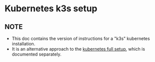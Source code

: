 # Kubernetes k3s setup

## NOTE

- This doc contains the version of instructions for a "k3s" kubernetes installation.
- It is an alternative approach to the [kubernetes full setup](./kubernetes_full_setup.md), which is documented separately.

